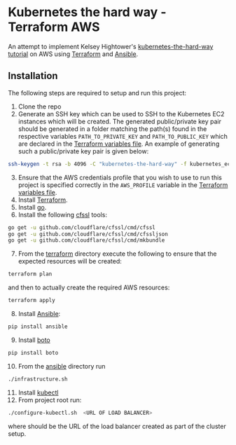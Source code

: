 # Kubernetes the hard way - Terraform AWS

An attempt to implement Kelsey Hightower's [kubernetes-the-hard-way tutorial](https://github.com/kelseyhightower/kubernetes-the-hard-way) on AWS using [Terraform](https://www.terraform.io) and [Ansible](https://www.ansible.com/).

## Installation

The following steps are required to setup and run this project:

1. Clone the repo
2. Generate an SSH key which can be used to SSH to the Kubernetes EC2 instances which will be created. The generated public/private key pair should be generated in a folder matching the path(s) found in the respective variables ```PATH_TO_PRIVATE_KEY``` and ```PATH_TO_PUBLIC_KEY``` which are declared in the [Terraform variables file](terraform/vars.tf). An example of generating such a public/private key pair is given below:

```bash
ssh-keygen -t rsa -b 4096 -C "kubernetes-the-hard-way" -f kubernetes_ec2_key
```
3. Ensure that the AWS credentials profile that you wish to use to run this project is specified correctly in the ```AWS_PROFILE``` variable in the [Terraform variables file](terraform/vars.tf).
4. Install [Terraform](https://www.terraform.io/intro/getting-started/install.html).
5. Install [go](https://golang.org/doc/install).
6. Install the following [cfssl](https://github.com/cloudflare/cfssl) tools:

```bash
go get -u github.com/cloudflare/cfssl/cmd/cfssl
go get -u github.com/cloudflare/cfssl/cmd/cfssljson
go get -u github.com/cloudflare/cfssl/cmd/mkbundle
```

7. From the [terraform](terraform) directory execute the following to ensure that the expected resources will be created:

```bash
terraform plan
```

and then to actually create the required AWS resources:

```bash
terraform apply
```
8. Install [Ansible](https://www.ansible.com/):

```bash
pip install ansible
```

9. Install [boto](https://boto3.readthedocs.io/en/latest/)
```bash
pip install boto
```

10. From the [ansible](ansible) directory run

```bash
./infrastructure.sh
```
11. Install [kubectl](https://kubernetes.io/docs/user-guide/prereqs/)
11. From project root run:
```bash
./configure-kubectl.sh  <URL OF LOAD BALANCER>
```

where *<URL OF LOAD BALANCER>* should be the URL of the load balancer created as part of the cluster setup.
